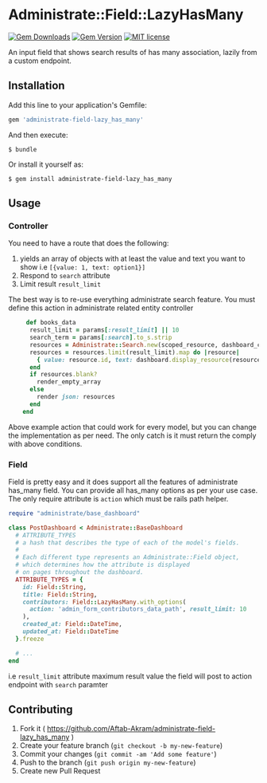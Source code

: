 # Administrate::Field::LazyHasMany

[![Gem Downloads](http://img.shields.io/gem/dt/administrate-field-lazy_has_many.svg)](https://rubygems.org/gems/administrate-field-lazy_has_many) [![Gem Version](https://badge.fury.io/rb/administrate-field-lazy_has_many.png)](http://badge.fury.io/rb/administrate-field-lazy_has_many) [![MIT license](http://img.shields.io/badge/license-MIT-brightgreen.svg)](http://opensource.org/licenses/MIT)

An input field that shows search results of has many association, lazily from a custom endpoint.


## Installation

Add this line to your application's Gemfile:

```ruby
gem 'administrate-field-lazy_has_many'
```

And then execute:

    $ bundle

Or install it yourself as:

    $ gem install administrate-field-lazy_has_many

## Usage

### Controller
You need to have a route that does the following:
1. yields an array of objects with at least the value and text you want to show i.e `[{value: 1, text: option1}]`
2. Respond to `search` attribute
3. Limit result `result_limit`

The best way is to re-use everything administrate search feature.
You must define this action in administrate related entity  controller
```ruby
     def books_data
      result_limit = params[:result_limit] || 10
      search_term = params[:search].to_s.strip
      resources = Administrate::Search.new(scoped_resource, dashboard_class, search_term).run
      resources = resources.limit(result_limit).map do |resource|
        { value: resource.id, text: dashboard.display_resource(resource) }
      end
      if resources.blank?
        render_empty_array
      else
        render json: resources
      end
    end
```
Above example action that could work for every model, but you can change the implementation as per need.
The only catch is it must return the comply with above conditions.

### Field
Field is pretty easy and it does support all the features of administrate has_many field. You can provide all has_many options as per your use case.
The only require attribute is `action` which must be rails path helper.
```ruby
require "administrate/base_dashboard"

class PostDashboard < Administrate::BaseDashboard
  # ATTRIBUTE_TYPES
  # a hash that describes the type of each of the model's fields.
  #
  # Each different type represents an Administrate::Field object,
  # which determines how the attribute is displayed
  # on pages throughout the dashboard.
  ATTRIBUTE_TYPES = {
    id: Field::String,
    title: Field::String,
    contributors: Field::LazyHasMany.with_options(
      action: 'admin_form_contributors_data_path', result_limit: 10
    ),
    created_at: Field::DateTime,
    updated_at: Field::DateTime
  }.freeze

  # ...
end
```
i.e `result_limit` attribute maximum result value the field will post to action endpoint with `search` paramter

## Contributing

1. Fork it ( https://github.com/Aftab-Akram/administrate-field-lazy_has_many )
2. Create your feature branch (`git checkout -b my-new-feature`)
3. Commit your changes (`git commit -am 'Add some feature'`)
4. Push to the branch (`git push origin my-new-feature`)
5. Create new Pull Request
